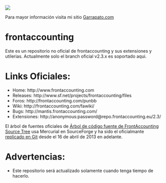 <img src="http://lcbiotecnologia.com.mx/gallery/PayPalAvatarHeader.png"/>
<br/>

Para mayor información visita mi sitio <a href="http://Garrapato.com">Garrapato.com</a>
<br/>

frontaccounting
===============

Este es un repositorio no oficial de frontaccounting y sus extensiones y utilerias.
Actualmente solo el branch oficial v2.3.x es soportado aqui.

Links Oficiales:
===============
<ul>
<li>Home: http://www.frontaccounting.com</li>
<li>Releases: http://www.sf.net/projects/frontaccounting/files</li>
<li>Foros: http://frontaccounting.com/punbb</li>
<li>Wiki: http://frontaccounting.com/fawiki/</li>
<li>Bugs: http://mantis.frontaccounting.com/</li>
<li>Extensiones: http://anonymous:password@repo.frontaccounting.eu/2.3/</li>
</ul>

El árbol de fuentes oficiales de <a href="http://frontaccounting.hg.sourceforge.net/hgweb/frontaccounting/frontaccounting/">Árbol de código fuente de FrontAccounting Source Tree</a> usa Mercurial en SourceForge
y ha sido el oficialmante <a href="http://devel.frontaccounting.com/git/">replicado en Git</a> desde el 16 de abril de 2013 en adelante.

Advertencias:
========
<ul>
<li>Este repositorio será actualizado solamente cuando tenga tiempo de hacerlo.</li>
</ul>


